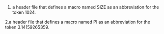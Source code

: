 1. a header file that defines a macro named SIZE as an abbreviation for the token 1024.

2.a header file that defines a macro named PI as an abbreviation for the token 3.14159265359.
